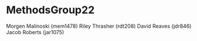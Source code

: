 # MethodsGroup22
Morgen Malinoski (mem1478)
Riley Thrasher (rdt208)
David Reaves (jdr846)
Jacob Roberts (jar1075)
